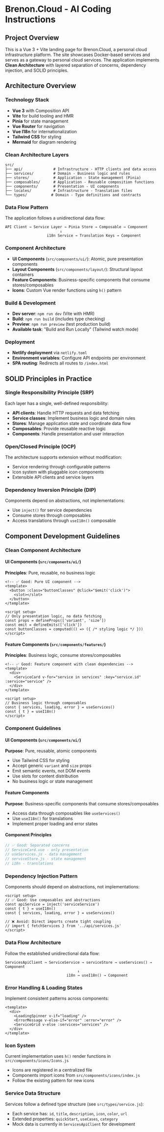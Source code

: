 # Brenon.Cloud - AI Coding Instructions

## Project Overview
This is a Vue 3 + Vite landing page for Brenon.Cloud, a personal cloud infrastructure platform. The site showcases Docker-based services and serves as a gateway to personal cloud services. The application implements **Clean Architecture** with layered separation of concerns, dependency injection, and SOLID principles.

## Architecture Overview

### Technology Stack
- **Vue 3** with Composition API
- **Vite** for build tooling and HMR
- **Pinia** for state management
- **Vue Router** for navigation
- **Vue I18n** for internationalization
- **Tailwind CSS** for styling
- **Mermaid** for diagram rendering

### Clean Architecture Layers
```
src/
├── api/              # Infrastructure - HTTP clients and data access
├── services/         # Domain - Business logic and rules
├── stores/           # Application - State management (Pinia)
├── composables/      # Application - Reusable composition functions
├── components/       # Presentation - UI components
├── locales/          # Infrastructure - Translation files
└── types/           # Domain - Type definitions and contracts
```

### Data Flow Pattern
The application follows a unidirectional data flow:
```
API Client → Service Layer → Pinia Store → Composable → Component
                         ↓
                   i18n Service → Translation Keys → Component
```

### Component Architecture
- **UI Components** (`src/components/ui/`): Atomic, pure presentation components
- **Layout Components** (`src/components/layout/`): Structural layout containers  
- **Feature Components**: Business-specific components that consume stores/composables
- **Icons**: Custom Vue render functions using `h()` pattern

### Build & Development
- **Dev server**: `npm run dev` (Vite with HMR)
- **Build**: `npm run build` (includes type checking)
- **Preview**: `npm run preview` (test production build)
- **Available task**: "Build and Run Locally" (Tailwind watch mode)

### Deployment
- **Netlify deployment** via `netlify.toml`
- **Environment variables**: Configure API endpoints per environment
- **SPA routing**: Redirects all routes to `/index.html`

## SOLID Principles in Practice

### Single Responsibility Principle (SRP)
Each layer has a single, well-defined responsibility:
- **API clients**: Handle HTTP requests and data fetching
- **Service classes**: Implement business logic and domain rules
- **Stores**: Manage application state and coordinate data flow
- **Composables**: Provide reusable reactive logic
- **Components**: Handle presentation and user interaction

### Open/Closed Principle (OCP)
The architecture supports extension without modification:
- Service rendering through configurable patterns
- Icon system with pluggable icon components
- Extensible API clients and service layers

### Dependency Inversion Principle (DIP)
Components depend on abstractions, not implementations:
- Use `inject()` for service dependencies
- Consume stores through composables
- Access translations through `useI18n()` composable

## Component Development Guidelines

### Clean Component Architecture

#### UI Components (`src/components/ui/`)
**Principles**: Pure, reusable, no business logic
```vue
<!-- ✅ Good: Pure UI component -->
<template>
  <button :class="buttonClasses" @click="$emit('click')">
    <slot></slot>
  </button>
</template>

<script setup>
// Only presentation logic, no data fetching
const props = defineProps(['variant', 'size'])
const emit = defineEmits(['click'])
const buttonClasses = computed(() => ({ /* styling logic */ }))
</script>
```

#### Feature Components (`src/components/features/`)
**Principles**: Business logic, consume stores/composables
```vue
<!-- ✅ Good: Feature component with clean dependencies -->
<template>
  <div>
    <ServiceCard v-for="service in services" :key="service.id" :service="service" />
  </div>
</template>

<script setup>
// Business logic through composables
const { services, loading, error } = useServices()
const { t } = useI18n()
</script>
```

### Component Guidelines

#### UI Components (`src/components/ui/`)
**Purpose**: Pure, reusable, atomic components
- Use Tailwind CSS for styling
- Accept generic `variant` and `size` props
- Emit semantic events, not DOM events
- Use slots for content distribution
- No business logic or state management

#### Feature Components
**Purpose**: Business-specific components that consume stores/composables
- Access data through composables like `useServices()`
- Use `useI18n()` for translations
- Implement proper loading and error states

#### Component Principles
```javascript
// ✅ Good: Separated concerns
// ServiceCard.vue - only presentation
// useServices.js - data management  
// serviceStore.js - state management
// i18n - translations
```

### Dependency Injection Pattern
Components should depend on abstractions, not implementations:
```vue
<script setup>
// ✅ Good: Use composables and abstractions
const apiService = inject('serviceService')
const { t } = useI18n()
const { services, loading, error } = useServices()

// ❌ Avoid: Direct imports create tight coupling
// import { fetchServices } from '../api/services.js'
</script>
```

### Data Flow Architecture
Follow the established unidirectional data flow:
```
ServicesApiClient → ServiceService → serviceStore → useServices() → Component
                                 ↓
                            i18n → useI18n() → Component
```

### Error Handling & Loading States
Implement consistent patterns across components:
```vue
<template>
  <div>
    <LoadingSpinner v-if="loading" />
    <ErrorMessage v-else-if="error" :error="error" />
    <ServiceGrid v-else :services="services" />
  </div>
</template>
```

### Icon System
Current implementation uses `h()` render functions in `src/components/icons/Icons.js`
- Icons are registered in a centralized file
- Components import icons from `src/components/icons/index.js`
- Follow the existing pattern for new icons

### Service Data Structure
Services follow a defined type structure (see `src/types/service.js`):
- Each service has: `id`, `title`, `description`, `icon`, `color`, `url`
- Extended properties: `quickStart`, `useCases`, `category`
- Mock data is currently in `ServicesApiClient` for development